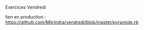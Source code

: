 Exercices Vendredi

lien en production : https://github.com/Miirindra/vendredi/blob/master/pyramide.rb
